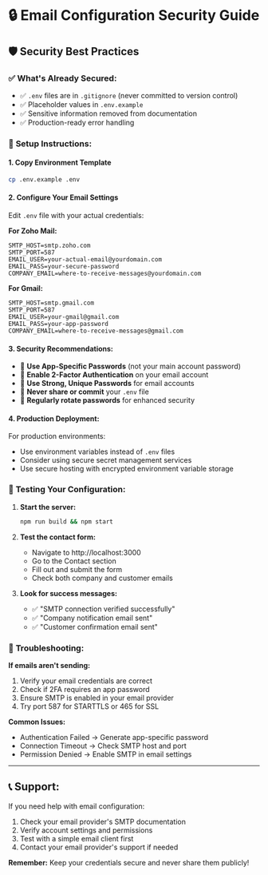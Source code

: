 # 🔒 Email Configuration Security Guide

## 🛡️ **Security Best Practices**

### ✅ **What's Already Secured:**

- ✅ `.env` files are in `.gitignore` (never committed to version control)
- ✅ Placeholder values in `.env.example`
- ✅ Sensitive information removed from documentation
- ✅ Production-ready error handling

### 🔧 **Setup Instructions:**

#### 1. **Copy Environment Template**

```bash
cp .env.example .env
```

#### 2. **Configure Your Email Settings**

Edit `.env` file with your actual credentials:

**For Zoho Mail:**

```env
SMTP_HOST=smtp.zoho.com
SMTP_PORT=587
EMAIL_USER=your-actual-email@yourdomain.com
EMAIL_PASS=your-secure-password
COMPANY_EMAIL=where-to-receive-messages@yourdomain.com
```

**For Gmail:**

```env
SMTP_HOST=smtp.gmail.com
SMTP_PORT=587
EMAIL_USER=your-gmail@gmail.com
EMAIL_PASS=your-app-password
COMPANY_EMAIL=where-to-receive-messages@gmail.com
```

#### 3. **Security Recommendations:**

- 🔐 **Use App-Specific Passwords** (not your main account password)
- 🔐 **Enable 2-Factor Authentication** on your email account
- 🔐 **Use Strong, Unique Passwords** for email accounts
- 🔐 **Never share or commit** your `.env` file
- 🔐 **Regularly rotate passwords** for enhanced security

#### 4. **Production Deployment:**

For production environments:

- Use environment variables instead of `.env` files
- Consider using secure secret management services
- Use secure hosting with encrypted environment variable storage

### 🧪 **Testing Your Configuration:**

1. **Start the server:**

   ```bash
   npm run build && npm start
   ```

2. **Test the contact form:**

   - Navigate to http://localhost:3000
   - Go to the Contact section
   - Fill out and submit the form
   - Check both company and customer emails

3. **Look for success messages:**
   - ✅ "SMTP connection verified successfully"
   - ✅ "Company notification email sent"
   - ✅ "Customer confirmation email sent"

### 🚨 **Troubleshooting:**

**If emails aren't sending:**

1. Verify your email credentials are correct
2. Check if 2FA requires an app password
3. Ensure SMTP is enabled in your email provider
4. Try port 587 for STARTTLS or 465 for SSL

**Common Issues:**

- Authentication Failed → Generate app-specific password
- Connection Timeout → Check SMTP host and port
- Permission Denied → Enable SMTP in email settings

---

## 📞 **Support:**

If you need help with email configuration:

1. Check your email provider's SMTP documentation
2. Verify account settings and permissions
3. Test with a simple email client first
4. Contact your email provider's support if needed

**Remember:** Keep your credentials secure and never share them publicly!
